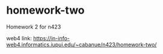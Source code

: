 # homework-two

Homework 2 for n423

web4 link: https://in-info-web4.informatics.iupui.edu/~cabanue/n423/homework-two/
